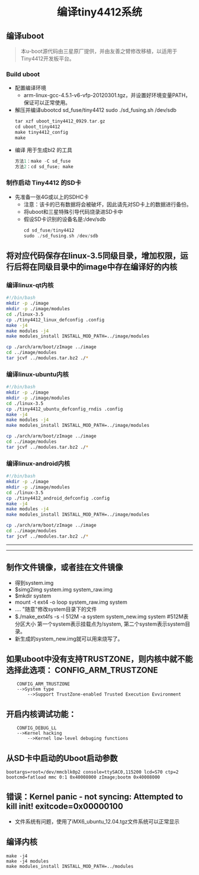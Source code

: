 # <center>编译tiny4412系统</center>

## 编译uboot

>本u-boot源代码由三星原厂提供，并由友善之臂修改移植，以适用于Tiny4412开发板平台。

### Build uboot

* 配置编译环境
  * arm-linux-gcc-4.5.1-v6-vfp-20120301.tgz，并设置好环境变量PATH，保证可以正常使用。
* 解压并编译ubootcd sd_fuse/tiny4412
    sudo ./sd_fusing.sh /dev/sdb
  ```C
  tar xzf uboot_tiny4412_0929.tar.gz
  cd uboot_tiny4412
  make tiny4412_config
  make
  ```
* 编译 用于生成bl2 的工具
  ```C
  方法1：make -C sd_fuse
  方法2：cd sd_fuse; make
  ```

### 制作启动 Tiny4412 的SD卡

* 先准备一张4G或以上的SDHC卡
  * 注意：该卡的已有数据将会被破坏，因此请先对SD卡上的数据进行备份。
  * 将uboot和三星特殊引导代码烧录进SD卡中
  * 假设SD卡识别的设备名是:/dev/sdb
    ```C
    cd sd_fuse/tiny4412
    sudo ./sd_fusing.sh /dev/sdb
    ```

## 将对应代码保存在linux-3.5同级目录，增加权限，运行后将在同级目录中的image中存在编译好的内核

### 编译linux-qt内核

```bash
#!/bin/bash
mkdir -p ./image
mkdir -p ./image/modules
cd ./linux-3.5
cp ./tiny4412_linux_defconfig .config
make -j4
make modules -j4
make modules_install INSTALL_MOD_PATH=../image/modules

cp ./arch/arm/boot/zImage ../image
cd ../image/modules
tar jcvf ../modules.tar.bz2 ./*
```

### 编译linux-ubuntu内核

```bash
#!/bin/bash
mkdir -p ./image
mkdir -p ./image/modules
cd ./linux-3.5
cp ./tiny4412_ubuntu_defconfig_rndis .config
make -j4
make modules -j4
make modules_install INSTALL_MOD_PATH=../image/modules

cp ./arch/arm/boot/zImage ../image
cd ../image/modules
tar jcvf ../modules.tar.bz2 ./*
```

### 编译linux-android内核

```bash
#!/bin/bash
mkdir -p ./image
mkdir -p ./image/modules
cd ./linux-3.5
cp ./tiny4412_android_defconfig .config
make -j4
make modules -j4
make modules_install INSTALL_MOD_PATH=../image/modules

cp ./arch/arm/boot/zImage ../image
cd ../image/modules
tar jcvf ../modules.tar.bz2 ./*
```

**************************************************************************************
**************************************************************************************

## 制作文件镜像，或者挂在文件镜像

* 得到system.img
* $simg2img  system.img  system_raw.img
* $mkdir  system
* mount -t ext4 -o loop system_raw.img system
* .... "随意"修改system目录下的文件
* $./make_ext4fs -s -l 512M -a system system_new.img system    #512M表分区大小 第一个system表示挂载点为/system, 第二个system表示system目录。
* 新生成的system_new.img就可以用来烧写了。

## 如果uboot中没有支持TRUSTZONE，则内核中就不能选择此选项： CONFIG_ARM_TRUSTZONE

```text
    CONFIG_ARM_TRUSTZONE
    -->System type
        -->Support TrustZone-enabled Trusted Execution Evvironment 
```

## 开启内核调试功能：

```text
    CONFIG_DEBUG_LL
    -->Kernel hacking 
        -->Kernel low-level debuging functions
```

## 从SD卡中启动的Uboot启动参数

```text
bootargs=root=/dev/mmcblk0p2 console=ttySAC0,115200 lcd=S70 ctp=2
bootcmd=fatload mmc 0:1 0x40008000 zImage;bootm 0x40008000
```

## 错误：Kernel panic - not syncing: Attempted to kill init! exitcode=0x00000100

* 文件系统有问题，使用了iMX6_ubuntu_12.04.tgz文件系统可以正常显示

## 编译内核

```text
make -j4
make -j4 modules
make modules_install INSTALL_MOD_PATH=../modules
```
